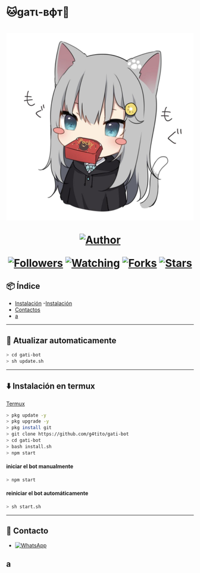 # 🐱gaтι-вфт🤖
<h1 align="center">
    <p>
        <img src= "almacenamiento/imajenes/gati_2.jpg">
    </p>
    <p>
        <a href="https://github.com/g4tito"><img title="Author"    src="https://img.shields.io/badge/Author-gatito-purple.svg?style=for-the-badge&logo=github"></a>
    </p>
    <p>
        <a href="https://github.com/g4tito/followers"><img title="Followers" src="https://img.shields.io/github/followers/g4tito?color=blue&style=flat-square"></a>
        <a href="https://github.com/g4tito/gati-bot/watchers"><img title="Watching" src="https://img.shields.io/github/watchers/g4tito/gati-bot?label=Watchers&color=blue&style=flat-square"></a>
        <a href="https://github.com/g4tito/gati-bot/network/members"><img title="Forks" src="https://img.shields.io/github/forks/g4tito/gati-bot?color=blue&style=flat-square"></a>
        <a href="https://github.com/g4tito/gati-bot/stargazers/"><img title="Stars" src="https://img.shields.io/github/stars/g4tito/gati-bot?color=blue&style=flat-square"></a>
    </p>
</h1>

## 📦 Índice
- [Instalación](##⬇️-instalación-en-termux)
-[Instalación](#⬇️-instalación-en-termux)
- [Contactos](##🤝-contacto)
- [a](##a)

---------
## 🔄 Atualizar automaticamente

```bash
> cd gati-bot
> sh update.sh
```

---------

## ⬇️ Instalación en termux

[Termux](https://play.google.com/store/apps/details?id=com.termux&hl=pt_BR&gl=US)

```bash
> pkg update -y
> pkg upgrade -y
> pkg install git
> git clone https://github.com/g4tito/gati-bot
> cd gati-bot
> bash install.sh
> npm start
```

#### iniciar el bot manualmente

```bash
> npm start
```

#### reiniciar el bot automáticamente

```bash
> sh start.sh
```

---------

## 🤝 Contacto

* <a href="https://chat.whatsapp.com/KLfjq8AK4Jz62Pqfz5sv0v"><img alt="WhatsApp" src="https://img.shields.io/badge/WhatsApp-25D366?style=for-the-badge&logo=whatsapp&logoColor=white"/></a>
## a
